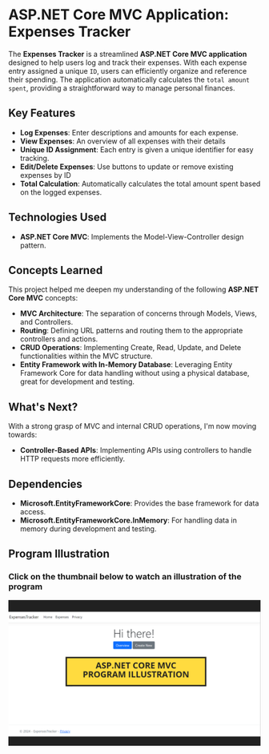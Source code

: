 # ASP.NET Core MVC Application: Expenses Tracker

The **Expenses Tracker** is a streamlined **ASP.NET Core MVC application** designed to help users log and track their expenses. With each expense entry assigned a unique `ID`, users can efficiently organize and reference their spending. The application automatically calculates the `total amount spent`, providing a straightforward way to manage personal finances.

## Key Features
- **Log Expenses**: Enter descriptions and amounts for each expense.
- **View Expenses**: An overview of all expenses with their details
- **Unique ID Assignment**: Each entry is given a unique identifier for easy tracking.
- **Edit/Delete Expenses**: Use buttons to update or remove existing expenses by ID
- **Total Calculation**: Automatically calculates the total amount spent based on the logged expenses.

## Technologies Used
- **ASP.NET Core MVC**: Implements the Model-View-Controller design pattern.


## Concepts Learned
This project helped me deepen my understanding of the following **ASP.NET Core MVC** concepts:
- **MVC Architecture**: The separation of concerns through Models, Views, and Controllers.
- **Routing**: Defining URL patterns and routing them to the appropriate controllers and actions.
- **CRUD Operations**: Implementing Create, Read, Update, and Delete functionalities within the MVC structure.
- **Entity Framework with In-Memory Database**: Leveraging Entity Framework Core for data handling without using a physical database, great for development and testing.

## What's Next?
With a strong grasp of MVC and internal CRUD operations, I'm now moving towards:
- **Controller-Based APIs**: Implementing APIs using controllers to handle HTTP requests more efficiently.

## Dependencies
- **Microsoft.EntityFrameworkCore**: Provides the base framework for data access.
- **Microsoft.EntityFrameworkCore.InMemory**: For handling data in memory during development and testing.

## Program Illustration
### **Click on the thumbnail** below to watch an illustration of the program
<a href="illustration/illustration.mp4">
  <img src="illustration/thumbnail.png" alt="Watch the video" width="700" />
</a>
